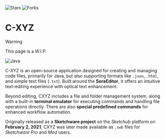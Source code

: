 ![Stars](https://img.shields.io/github/stars/InfiniteLoops87/C-XYZ)
![Forks](https://img.shields.io/github/forks/InfiniteLoops87/C-XYZ)

# C-XYZ  

>[!WARNING]
>This page is a W.I.P.


![Java](https://img.shields.io/badge/java-%23ED8B00.svg?style=for-the-badge&logo=openjdk&logoColor=white)

C-XYZ is an open-source application designed for creating and managing code files, primarily for Java, but also supporting formats like `.json`, `.html`, and simple text files (`.txt`). Built around the **SoraEditor**, it offers an intuitive text-editing experience with optical text enhancement.

Beyond editing, CXYZ includes a file and folder management system, along with a built-in **terminal emulator** for executing commands and handling file operations directly. There are also **special predefined commands** for enhanced workflow automation.  

Originally released as a **Sketchware project** on the *Sketchub* platform on **February 2, 2021**, CXYZ was later made available as `.swb` files for *Sketchware Pro* and *Mod* users.

